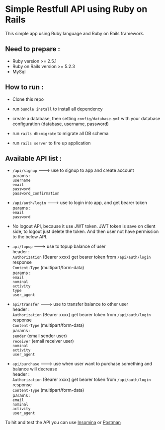 # Simple Restfull API using Ruby on Rails

This simple app using Ruby language and Ruby on Rails framework.


## Need to prepare :

* Ruby version >= 2.5.1
* Ruby on Rails version >= 5.2.3
* MySql

## How to run :

* Clone this repo

* run `bundle install` to install all dependency

* create a database, then setting `config/database.yml` with your database configuration (database, username, password)

* run `rails db:migrate` to migrate all DB schema

* run `rails server` to fire up application

## Available API list :

* `/api/signup`  ---> use to signup to app and create account  
params :  
`username`     
`email`      
`password`     
`password_confirmation`      

* `/api/auth/login` ---> use to login into app, and get bearer token   
params :    
`email`  
`password`   

* No logout API, because it use JWT token. JWT token is save on client side, to logout just delete the token. And then user not have permission to the below API.

* `api/topup`  ---> use to topup balance of user    
header :     
`Authorization`   (Bearer xxxx) get bearer token from `/api/auth/login` response     
`Content-Type`   (multipart/form-data)        
params :    
`email`      
`nominal`     
`activity`     
`type`     
`user_agent`         

* `api/transfer`  ---> use to transfer balance to other user     
header :     
`Authorization`   (Bearer xxxx) get bearer token from `/api/auth/login` response     
`Content-Type`   (multipart/form-data)        
params :    
`sender` (email sender user)     
`receiver` (email receiver user)    
`nominal`     
`activity`     
`user_agent`     

* `api/purchase`  ---> use when user want to purchase something and balance will decrease     
header :     
`Authorization`   (Bearer xxxx) get bearer token from `/api/auth/login` response     
`Content-Type`   (multipart/form-data)        
params :      
`email`       
`nominal`      
`activity`      
`user_agent`       



To hit and test the API you can use [Insomina](https://insomnia.rest/) or [Postman](https://www.postman.com/)
